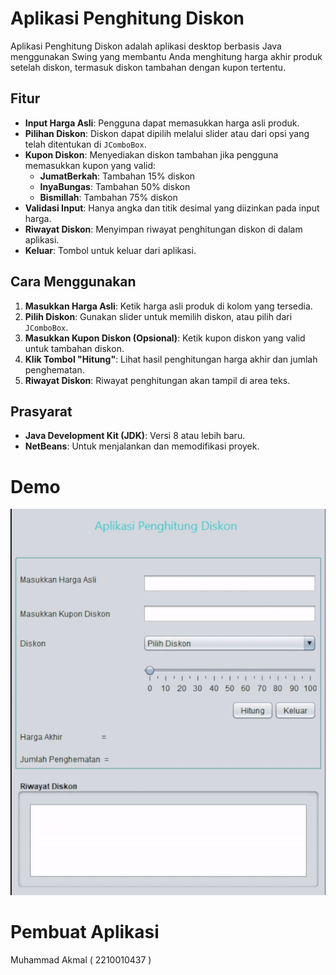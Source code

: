 # Aplikasi Penghitung Diskon

Aplikasi Penghitung Diskon adalah aplikasi desktop berbasis Java menggunakan Swing yang membantu Anda menghitung harga akhir produk setelah diskon, termasuk diskon tambahan dengan kupon tertentu.

## Fitur

- **Input Harga Asli**: Pengguna dapat memasukkan harga asli produk.
- **Pilihan Diskon**: Diskon dapat dipilih melalui slider atau dari opsi yang telah ditentukan di `JComboBox`.
- **Kupon Diskon**: Menyediakan diskon tambahan jika pengguna memasukkan kupon yang valid:
  - **JumatBerkah**: Tambahan 15% diskon
  - **InyaBungas**: Tambahan 50% diskon
  - **Bismillah**: Tambahan 75% diskon
- **Validasi Input**: Hanya angka dan titik desimal yang diizinkan pada input harga.
- **Riwayat Diskon**: Menyimpan riwayat penghitungan diskon di dalam aplikasi.
- **Keluar**: Tombol untuk keluar dari aplikasi.


## Cara Menggunakan

1. **Masukkan Harga Asli**: Ketik harga asli produk di kolom yang tersedia.
2. **Pilih Diskon**: Gunakan slider untuk memilih diskon, atau pilih dari `JComboBox`.
3. **Masukkan Kupon Diskon (Opsional)**: Ketik kupon diskon yang valid untuk tambahan diskon.
4. **Klik Tombol "Hitung"**: Lihat hasil penghitungan harga akhir dan jumlah penghematan.
5. **Riwayat Diskon**: Riwayat penghitungan akan tampil di area teks.

## Prasyarat

- **Java Development Kit (JDK)**: Versi 8 atau lebih baru.
- **NetBeans**: Untuk menjalankan dan memodifikasi proyek.

# Demo
![Demo Aplikasi](Demo.gif)

# Pembuat Aplikasi
 Muhammad Akmal ( 2210010437 ) 
